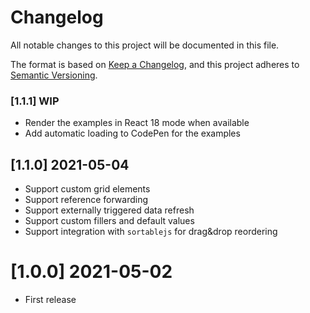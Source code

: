 # Changelog

All notable changes to this project will be documented in this file.

The format is based on [Keep a Changelog](https://keepachangelog.com/en/1.0.0/),
and this project adheres to [Semantic Versioning](https://semver.org/spec/v2.0.0.html).

### [1.1.1] WIP

-   Render the examples in React 18 mode when available
-   Add automatic loading to CodePen for the examples

## [1.1.0] 2021-05-04

-   Support custom grid elements
-   Support reference forwarding
-   Support externally triggered data refresh
-   Support custom fillers and default values
-   Support integration with `sortablejs` for drag&drop reordering

# [1.0.0] 2021-05-02

-   First release
